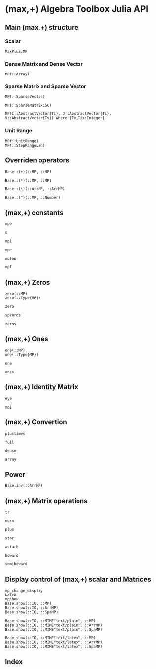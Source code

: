 # (max,+) Algebra Toolbox Julia API

## Main (max,+) structure

### Scalar

```@docs
MaxPlus.MP
```

### Dense Matrix and Dense Vector

```@docs
MP(::Array)
```

### Sparse Matrix and Sparse Vector

```@docs
MP(::SparseVector)
```

```@docs
MP(::SparseMatrixCSC)
```

```@docs
MP(I::AbstractVector{Ti}, J::AbstractVector{Ti}, V::AbstractVector{Tv}) where {Tv,Ti<:Integer}
```

### Unit Range

```@docs
MP(::UnitRange)
MP(::StepRangeLen)
```

## Overriden operators

```@docs
Base.:(+)(::MP, ::MP)
```

```@docs
Base.:(*)(::MP, ::MP)
```

```@docs
Base.:(\)(::ArrMP, ::ArrMP)
```

```@docs
Base.:(^)(::MP, ::Number)
```

## (max,+) constants

```@docs
mp0
```

```@docs
ε
```

```@docs
mp1
```

```@docs
mpe
```

```@docs
mptop
```

```@docs
mpI
```

## (max,+) Zeros

```@docs
zero(::MP)
zero(::Type{MP})
```

```@docs
zero
```

```@docs
spzeros
```

```@docs
zeros
```

## (max,+) Ones

```@docs
one(::MP)
one(::Type{MP})
```

```@docs
one
```

```@docs
ones
```

## (max,+) Identity Matrix

```@docs
eye
```

```@docs
mpI
```

## (max,+) Convertion

```@docs
plustimes
```

```@docs
full
```

```@docs
dense
```

```@docs
array
```

## Power

```@docs
Base.inv(::ArrMP)
```

## (max,+) Matrix operations

```@docs
tr
```

```@docs
norm
```

```@docs
plus
```

```@docs
star
```

```@docs
astarb
```

```@docs
howard
```

```@docs
semihoward
```

## Display control of (max,+) scalar and Matrices

```@docs
mp_change_display
LaTeX
mpshow
Base.show(::IO, ::MP)
Base.show(::IO, ::ArrMP)
Base.show(::IO, ::SpaMP)

Base.show(::IO, ::MIME"text/plain", ::MP)
Base.show(::IO, ::MIME"text/plain", ::ArrMP)
Base.show(::IO, ::MIME"text/plain", ::SpaMP)

Base.show(::IO, ::MIME"text/latex", ::MP)
Base.show(::IO, ::MIME"text/latex", ::ArrMP)
Base.show(::IO, ::MIME"text/latex", ::SpaMP)
```

## Index

```@index
```
